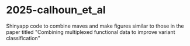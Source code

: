 # 2025-calhoun_et_al
Shinyapp code to combine maves and make figures similar to those in the paper titled "Combining multiplexed functional data to improve variant classification"
